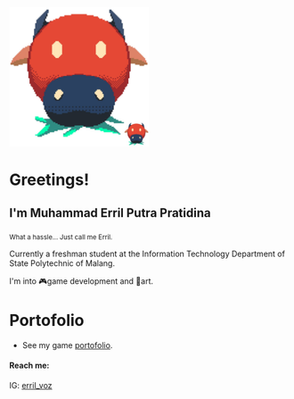 <img src="/src/images/WhatsApp%20Image%202024-11-13%20at%2019.17.20_73ab543d.jpg" width="250">

# Greetings!
## I'm Muhammad Erril Putra Pratidina
<sub>What a hassle... Just call me Erril.</sub>

Currently a freshman student at the Information Technology Department of State Polytechnic of Malang.

I'm into 🎮game development and 🎨art.

# Portofolio
- See my game [portofolio](https://github.com/VozSoldat/VozSoldat/blob/main/portofolio/game.md).

#### Reach me:
IG: [erril_voz](https://www.instagram.com/erril_voz)
